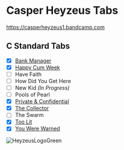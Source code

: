 
# Casper Heyzeus Tabs

<https://casperheyzeus1.bandcamp.com>

## C Standard Tabs

- [x] [Bank Manager](/C%20Standard%20Tabs/Bank%20Manager%20Tab.md)
- [x] [Happy Cum Week](/C%20Standard%20Tabs/Happy%20Cum%20Week%20Tab.md)
- [ ] Have Faith
- [ ] How Did You Get Here
- [ ] New Kid _(In Progress)_
- [ ] Pools of Pearl
- [x] [Private & Confidential](/C%20Standard%20Tabs/Private%20&%20Confidential%20Tab.md)
- [x] [The Collector](/C%20Standard%20Tabs/The%20Collector%20Tab.md)
- [ ] The Swarm
- [x] [Too Lit](C%20Standard%20Tabs/Too%20Lit%20Tab.md)
- [x] [You Were Warned](/C%20Standard%20Tabs/You%20Were%20Warned%20Tab.md)

![HeyzeusLogoGreen](https://user-images.githubusercontent.com/91059083/150850411-97e8c540-13ba-4486-9adc-54a8bc9c8538.png)
